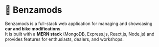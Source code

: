 # 🚗 Benzamods

Benzamods is a full-stack web application for managing and showcasing **car and bike modifications**.  
It is built with a **MERN stack** (MongoDB, Express.js, React.js, Node.js) and provides features for enthusiasts, dealers, and workshops.


